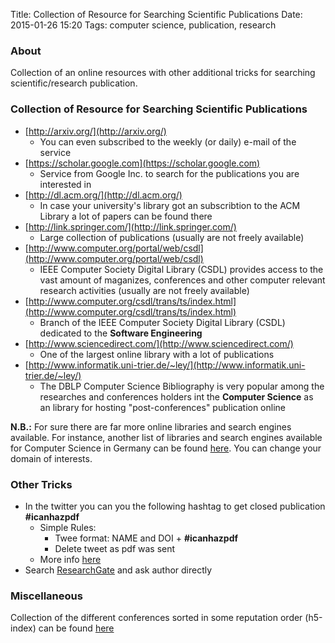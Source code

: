 Title: Collection of Resource for Searching Scientific Publications
Date: 2015-01-26 15:20
Tags: computer science, publication, research

### About

Collection of an online resources with other additional tricks for searching scientific/research publication.

### Collection of Resource for Searching Scientific Publications

* [http://arxiv.org/](http://arxiv.org/)
    - You can even subscribed to the weekly (or daily) e-mail of the service
* [https://scholar.google.com](https://scholar.google.com)
    - Service from Google Inc. to search for the publications you are interested in
* [http://dl.acm.org/](http://dl.acm.org/)
    - In case your university's library got an subscribtion to the ACM Library a lot of papers can be found there
* [http://link.springer.com/](http://link.springer.com/)
    - Large collection of publications (usually are not freely available)
* [http://www.computer.org/portal/web/csdl](http://www.computer.org/portal/web/csdl)
    - IEEE Computer Society Digital Library (CSDL) provides access to the vast amount of maganizes, conferences and other computer relevant research activities (usually are not freely available)
* [http://www.computer.org/csdl/trans/ts/index.html](http://www.computer.org/csdl/trans/ts/index.html)
    - Branch of the IEEE Computer Society Digital Library (CSDL) dedicated to the **Software Engineering**
* [http://www.sciencedirect.com/](http://www.sciencedirect.com/)
    - One of the largest online library with a lot of publications
* [http://www.informatik.uni-trier.de/~ley/](http://www.informatik.uni-trier.de/~ley/)
    - The DBLP Computer Science Bibliography is very popular among the researches and conferences holders int the **Computer Science** as an library for hosting "post-conferences" publication online

**N.B.:** For sure there are far more online libraries and search engines available. For instance, another list of libraries and search engines available for Computer Science in Germany can be found [here](http://rzblx10.uni-regensburg.de/dbinfo/dbliste.php?bib_id=ubol&colors=7&ocolors=40&lett=f&gebiete=30). You can change your domain of interests.

### Other Tricks

* In the twitter you can you the following hashtag to get closed publication **#icanhazpdf**
    - Simple Rules:
        + Twee format:  NAME and DOI + **#icanhazpdf**
        + Delete tweet as pdf was sent
    - More info [here](https://twitter.com/p_gl/status/534727515785691136)
* Search [ResearchGate](http://www.researchgate.net/) and ask author directly

### Miscellaneous

Collection of the different conferences sorted in some reputation order (h5-index) can be found [here](https://scholar.google.com/citations?view_op=top_venues&amp;hl=en&amp;vq=eng_databasesinformationsystems)

